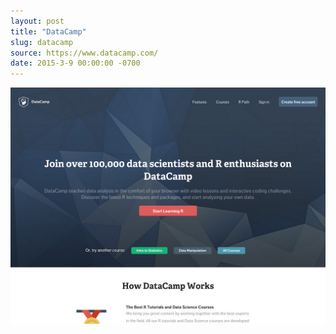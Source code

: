 ```yaml
---
layout: post
title: "DataCamp"
slug: datacamp
source: https://www.datacamp.com/
date: 2015-3-9 00:00:00 -0700
---
```


<img src="/assets/img/screenshots/datacamp.jpg">
